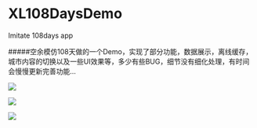 # XL108DaysDemo
Imitate 108days app 

#####空余模仿108天做的一个Demo，实现了部分功能，数据展示，离线缓存，城市内容的切换以及一些UI效果等，多少有些BUG，细节没有细化处理，有时间会慢慢更新完善功能...


![](https://github.com/ShelinShelin/XL108DaysDemo/blob/master/Untitled_1.gif)

![](https://github.com/ShelinShelin/XL108DaysDemo/blob/master/Untitled_2.gif)

![](https://github.com/ShelinShelin/XL108DaysDemo/blob/master/Untitled_3.gif)
